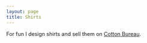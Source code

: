 ```yaml
---
layout: page
title: Shirts
---
```


For fun I design shirts and sell them on [Cotton Bureau](https://cottonbureau.com/people/philip-zastrow).
